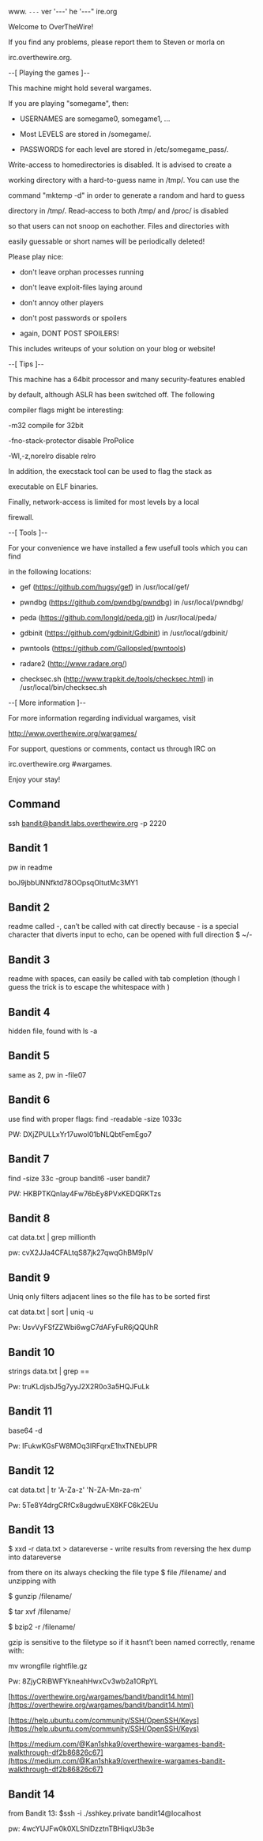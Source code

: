 

www. `---` ver '---' he '---" ire.org

  
  

Welcome to OverTheWire!

  

If you find any problems, please report them to Steven or morla on

irc.overthewire.org.

  

--[ Playing the games ]--

  

This machine might hold several wargames.

If you are playing "somegame", then:

  

* USERNAMES are somegame0, somegame1, ...

* Most LEVELS are stored in /somegame/.

* PASSWORDS for each level are stored in /etc/somegame_pass/.

  

Write-access to homedirectories is disabled. It is advised to create a

working directory with a hard-to-guess name in /tmp/. You can use the

command "mktemp -d" in order to generate a random and hard to guess

directory in /tmp/. Read-access to both /tmp/ and /proc/ is disabled

so that users can not snoop on eachother. Files and directories with

easily guessable or short names will be periodically deleted!

  

Please play nice:

  

* don't leave orphan processes running

* don't leave exploit-files laying around

* don't annoy other players

* don't post passwords or spoilers

* again, DONT POST SPOILERS!

This includes writeups of your solution on your blog or website!

  

--[ Tips ]--

  

This machine has a 64bit processor and many security-features enabled

by default, although ASLR has been switched off. The following

compiler flags might be interesting:

  

-m32 compile for 32bit

-fno-stack-protector  disable ProPolice

-Wl,-z,norelro disable relro

  

In addition, the execstack tool can be used to flag the stack as

executable on ELF binaries.

  

Finally, network-access is limited for most levels by a local

firewall.

  

--[ Tools ]--

  

For your convenience we have installed a few usefull tools which you can find

in the following locations:

  

* gef (https://github.com/hugsy/gef) in /usr/local/gef/

* pwndbg (https://github.com/pwndbg/pwndbg) in /usr/local/pwndbg/

* peda (https://github.com/longld/peda.git) in /usr/local/peda/

* gdbinit (https://github.com/gdbinit/Gdbinit) in /usr/local/gdbinit/

* pwntools (https://github.com/Gallopsled/pwntools)

* radare2 (http://www.radare.org/)

* checksec.sh (http://www.trapkit.de/tools/checksec.html) in /usr/local/bin/checksec.sh

  

--[ More information ]--

  

For more information regarding individual wargames, visit

http://www.overthewire.org/wargames/

  

For support, questions or comments, contact us through IRC on

irc.overthewire.org #wargames.

  

Enjoy your stay!

  

## Command

ssh bandit@bandit.labs.overthewire.org -p 2220

  

## Bandit 1

pw in readme

boJ9jbbUNNfktd78OOpsqOltutMc3MY1

  

## Bandit 2

readme called -, can’t be called with cat directly because - is a special character that diverts input to echo, can be opened with full direction $ ~/-

  

## Bandit 3

readme with spaces, can easily be called with tab completion (though I guess the trick is to escape the whitespace with \)

  

## Bandit 4

hidden file, found with ls -a

  

## Bandit 5

same as 2, pw in -file07

  

## Bandit 6

use find with proper flags: find -readable -size 1033c

PW: DXjZPULLxYr17uwoI01bNLQbtFemEgo7

  

## Bandit 7

find -size 33c -group bandit6 -user bandit7

PW: HKBPTKQnIay4Fw76bEy8PVxKEDQRKTzs

## Bandit 8

cat data.txt | grep millionth

pw: cvX2JJa4CFALtqS87jk27qwqGhBM9plV

  

## Bandit 9

Uniq only filters adjacent lines so the file has to be sorted first

cat data.txt | sort | uniq -u

Pw: UsvVyFSfZZWbi6wgC7dAFyFuR6jQQUhR

  

## Bandit 10

strings data.txt | grep ==

Pw: truKLdjsbJ5g7yyJ2X2R0o3a5HQJFuLk

  

## Bandit 11

base64 -d

Pw: IFukwKGsFW8MOq3IRFqrxE1hxTNEbUPR

  

## Bandit 12

cat data.txt | tr 'A-Za-z' 'N-ZA-Mn-za-m'

Pw: 5Te8Y4drgCRfCx8ugdwuEX8KFC6k2EUu

  

## Bandit 13

$ xxd -r data.txt > datareverse - write results from reversing the hex dump into datareverse

from there on its always checking the file type $ file /filename/ and unzipping with

$ gunzip /filename/

$ tar xvf /filename/

$ bzip2 -r /filename/

gzip is sensitive to the filetype so if it hasnt’t been named correctly, rename with:

mv wrongfile rightfile.gz

Pw: 8ZjyCRiBWFYkneahHwxCv3wb2a1ORpYL

[https://overthewire.org/wargames/bandit/bandit14.html](https://overthewire.org/wargames/bandit/bandit14.html)

[https://help.ubuntu.com/community/SSH/OpenSSH/Keys](https://help.ubuntu.com/community/SSH/OpenSSH/Keys)

[https://medium.com/@Kan1shka9/overthewire-wargames-bandit-walkthrough-df2b86826c67](https://medium.com/@Kan1shka9/overthewire-wargames-bandit-walkthrough-df2b86826c67)

  

## Bandit 14

from Bandit 13: $ssh -i ./sshkey.private bandit14@localhost

pw: 4wcYUJFw0k0XLShlDzztnTBHiqxU3b3e
<!--stackedit_data:
eyJoaXN0b3J5IjpbMTEwMTk2NzgyMV19
-->